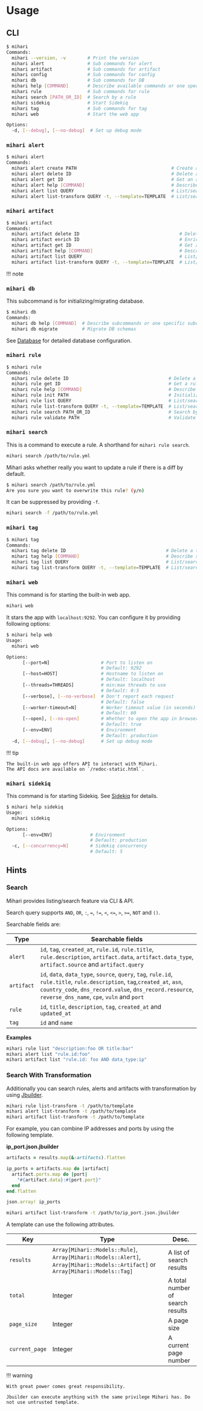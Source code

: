 # Usage

## CLI

```bash
$ mihari
Commands:
  mihari --version, -v        # Print the version
  mihari alert                # Sub commands for alert
  mihari artifact             # Sub commands for artifact
  mihari config               # Sub commands for config
  mihari db                   # Sub commands for DB
  mihari help [COMMAND]       # Describe available commands or one specific command
  mihari rule                 # Sub commands for rule
  mihari search [PATH_OR_ID]  # Search by a rule
  mihari sidekiq              # Start Sidekiq
  mihari tag                  # Sub commands for tag
  mihari web                  # Start the web app

Options:
  -d, [--debug], [--no-debug]  # Set up debug mode
```

### `mihari alert`

```bash
$ mihari alert
Commands:
  mihari alert create PATH                                   # Create an alert
  mihari alert delete ID                                     # Delete an alert
  mihari alert get ID                                        # Get an alert
  mihari alert help [COMMAND]                                # Describe subcommands or one specific subcommand
  mihari alert list QUERY                                    # List/search alerts
  mihari alert list-transform QUERY -t, --template=TEMPLATE  # List/search alerts with transformation
```

### `mihari artifact`

```bash
$ mihari artifact
Commands:
  mihari artifact delete ID                                     # Delete an artifact
  mihari artifact enrich ID                                     # Enrich an artifact
  mihari artifact get ID                                        # Get an artifact
  mihari artifact help [COMMAND]                                # Describe subcommands or one specific subcommand
  mihari artifact list QUERY                                    # List/search artifacts
  mihari artifact list-transform QUERY -t, --template=TEMPLATE  # List/search artifacts with transformation
```

!!! note

### `mihari db`

This subcommand is for initializing/migrating database.

```bash
$ mihari db
Commands:
  mihari db help [COMMAND]  # Describe subcommands or one specific subcommand
  mihari db migrate         # Migrate DB schemas
```

See [Database](./emitters/database.md) for detailed database configuration.

### `mihari rule`

```bash
$ mihari rule
Commands:
  mihari rule delete ID                                     # Delete a rule
  mihari rule get ID                                        # Get a rule
  mihari rule help [COMMAND]                                # Describe subcommands or one specific subcommand
  mihari rule init PATH                                     # Initialize a new rule file
  mihari rule list QUERY                                    # List/search rules
  mihari rule list-transform QUERY -t, --template=TEMPLATE  # List/search rules with transformation
  mihari rule search PATH_OR_ID                             # Search by a rule
  mihari rule validate PATH                                 # Validate a rule file
```

### `mihari search`

This is a command to execute a rule. A shorthand for `mihari rule search`.

```bash
mihari search /path/to/rule.yml
```

Mihari asks whether really you want to update a rule if there is a diff by default.

```bash
$ mihari search /path/to/rule.yml
Are you sure you want to overwrite this rule? (y/n)
```

It can be suppressed by providing `-f`.

```bash
mihari search -f /path/to/rule.yml
```

### `mihari tag`

```bash
$ mihari tag
Commands:
  mihari tag delete ID                                     # Delete a tag
  mihari tag help [COMMAND]                                # Describe subcommands or one specific subcommand
  mihari tag list QUERY                                    # List/search tags
  mihari tag list-transform QUERY -t, --template=TEMPLATE  # List/search tags with transformation
```

### `mihari web`

This command is for starting the built-in web app.

```bash
mihari web
```

It stars the app with `localhost:9292`. You can configure it by providing following options:

```bash
$ mihari help web
Usage:
  mihari web

Options:
      [--port=N]                   # Port to listen on
                                   # Default: 9292
      [--host=HOST]                # Hostname to listen on
                                   # Default: localhost
      [--threads=THREADS]          # min:max threads to use
                                   # Default: 0:3
      [--verbose], [--no-verbose]  # Don't report each request
                                   # Default: false
      [--worker-timeout=N]         # Worker timeout value (in seconds)
                                   # Default: 60
      [--open], [--no-open]        # Whether to open the app in browser or not
                                   # Default: true
      [--env=ENV]                  # Environment
                                   # Default: production
  -d, [--debug], [--no-debug]      # Set up debug mode
```

!!! tip

    The built-in web app offers API to interact with Mihari.
    The API docs are available on `/redoc-static.html`.

### `mihari sidekiq`

This command is for starting Sidekiq. See [Sidekiq](./tips/sidekiq.md) for details.

```bash
$ mihari help sidekiq
Usage:
  mihari sidekiq

Options:
      [--env=ENV]              # Environment
                               # Default: production
  -c, [--concurrency=N]        # Sidekiq concurrency
                               # Default: 5
```

## Hints

### Search

Mihari provides listing/search feature via CLI & API.

Search query supports `AND`, `OR`, `:`, `=`, `!=`, `<`, `<=`, `>`, `>=`, `NOT` and `()`.

Searchable fields are:

| Type       | Searchable fields                                                                                                                                                                                                                    |
| ---------- | ------------------------------------------------------------------------------------------------------------------------------------------------------------------------------------------------------------------------------------ |
| `alert`    | `id`, `tag`, `created_at`, `rule.id`, `rule.title`, `rule.description`, `artifact.data`, `artifact.data_type`, `artifact.source` and `artifact.query`                                                                                |
| `artifact` | `id`, `data`, `data_type`, `source`, `query`, `tag`, `rule.id`, `rule.title`, `rule.description`, `tag`,`created_at`, `asn`, `country_code`, `dns_record.value`, `dns_record.resource`, `reverse_dns_name`, `cpe`, `vuln` and `port` |
| `rule`     | `id`, `title`, `description`, `tag`, `created_at` and `updated_at`                                                                                                                                                                   |
| `tag`      | `id` and `name`                                                                                                                                                                                                                      |

**Examples**

```bash
mihari rule list "description:foo OR title:bar"
mihari alert list "rule.id:foo"
mihari artifact list "rule.id: foo AND data_type:ip"
```

### Search With Transformation

Additionally you can search rules, alerts and artifacts with transformation by using [Jbuilder](https://github.com/rails/jbuilder).

```bash
mihari rule list-transform -t /path/to/template
mihari alert list-transform -t /path/to/template
mihari artifact list-transform -t /path/to/template
```

For example, you can combine IP addresses and ports by using the following template.

**ip_port.json.jbuilder**

```ruby
artifacts = results.map(&:artifacts).flatten

ip_ports = artifacts.map do |artifact|
  artifact.ports.map do |port|
    "#{artifact.data}:#{port.port}"
  end
end.flatten

json.array! ip_ports
```

```bash
mihari artifact list-transform -t /path/to/ip_port.json.jbuilder
```

A template can use the following attributes.

| Key            | Type                                                                                                                             | Desc.                            |
| -------------- | -------------------------------------------------------------------------------------------------------------------------------- | -------------------------------- |
| `results`      | `Array[Mihari::Models::Rule]`, `Array[Mihari::Models::Alert]`, `Array[Mihari::Models::Artifact]` or `Array[Mihari::Models::Tag]` | A list of search results         |
| `total`        | Integer                                                                                                                          | A total number of search results |
| `page_size`    | Integer                                                                                                                          | A page size                      |
| `current_page` | Integer                                                                                                                          | A current page number            |

!!! warning

    With great power comes great responsibility.

    Jbuilder can execute anything with the same privilege Mihari has. Do not use untrusted template.
